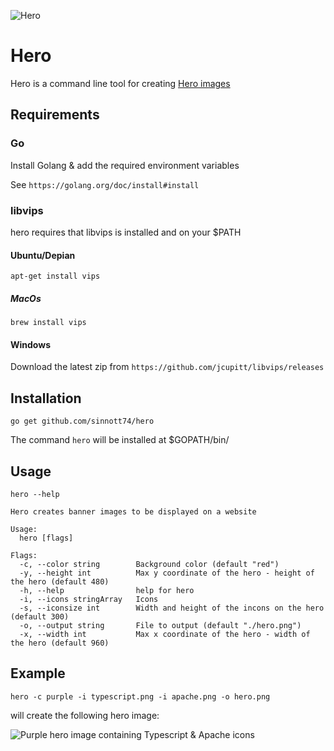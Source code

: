 ![Hero](https://i.imgur.com/Wztps1f.png "Hero")

# Hero

Hero is a command line tool for creating [Hero images](https://en.wikipedia.org/wiki/Hero_image)

## Requirements

### Go

Install Golang & add the required environment variables

See `https://golang.org/doc/install#install`

### libvips

hero requires that libvips is installed and on your $PATH

#### Ubuntu/Depian

`apt-get install vips`

##### MacOs

`brew install vips`

#### Windows

Download the latest zip from `https://github.com/jcupitt/libvips/releases`

## Installation

`go get github.com/sinnott74/hero`

The command `hero` will be installed at $GOPATH/bin/

## Usage

`hero --help`

```
Hero creates banner images to be displayed on a website

Usage:
  hero [flags]

Flags:
  -c, --color string        Background color (default "red")
  -y, --height int          Max y coordinate of the hero - height of the hero (default 480)
  -h, --help                help for hero
  -i, --icons stringArray   Icons
  -s, --iconsize int        Width and height of the incons on the hero (default 300)
  -o, --output string       File to output (default "./hero.png")
  -x, --width int           Max x coordinate of the hero - width of the hero (default 960)
```

## Example

`hero -c purple -i typescript.png -i apache.png -o hero.png`

will create the following hero image:

![Purple hero image containing Typescript & Apache icons](https://i.imgur.com/elUw241.png "Purple hero image containing Typescript & Apache icons")
